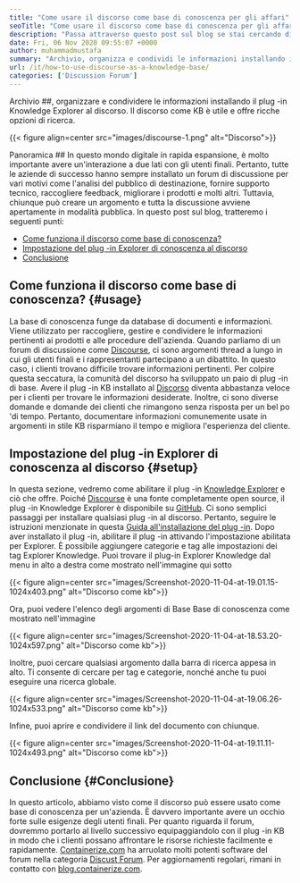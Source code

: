 ```yaml
---
title: "Come usare il discorso come base di conoscenza per gli affari" 
seoTitle: "Come usare il discorso come base di conoscenza per gli affari" 
description: "Passa attraverso questo post sul blog se stai cercando di utilizzare il discorso come base di conoscenza. Abilitalo oggi e condividi le versioni live dei documenti della tua azienda" 
date: Fri, 06 Nov 2020 09:55:07 +0000
author: muhammadmustafa
summary: "Archivio, organizza e condividi le informazioni installando il plug -in Knowledge Explorer al discorso. Il discorso come KB è utile e offre ricche opzioni di ricerca." 
url: /it/how-to-use-discourse-as-a-knowledge-base/
categories: ['Discussion Forum']
---
```


Archivio ##, organizzare e condividere le informazioni installando il plug -in Knowledge Explorer al discorso. Il discorso come KB è utile e offre ricche opzioni di ricerca.

{{< figure align=center src="images/discourse-1.png" alt="Discorso">}}


Panoramica ##
In questo mondo digitale in rapida espansione, è molto importante avere un'interazione a due lati con gli utenti finali. Pertanto, tutte le aziende di successo hanno sempre installato un forum di discussione per vari motivi come l'analisi del pubblico di destinazione, fornire supporto tecnico, raccogliere feedback, migliorare i prodotti e molti altri. Tuttavia, chiunque può creare un argomento e tutta la discussione avviene apertamente in modalità pubblica.
In questo post sul blog, tratteremo i seguenti punti:
  * [Come funziona il discorso come base di conoscenza?][1]
  * [Impostazione del plug -in Explorer di conoscenza al discorso][2]
  * [Conclusione][3]

## Come funziona il discorso come base di conoscenza? {#usage}

La base di conoscenza funge da database di documenti e informazioni. Viene utilizzato per raccogliere, gestire e condividere le informazioni pertinenti ai prodotti e alle procedure dell'azienda. Quando parliamo di un forum di discussione come [Discourse][4], ci sono argomenti thread a lungo in cui gli utenti finali e i rappresentanti partecipano a un dibattito. In questo caso, i clienti trovano difficile trovare informazioni pertinenti. Per colpire questa seccatura, la comunità del discorso ha sviluppato un paio di plug -in di base.
Avere il plug -in KB installato al [Discorso][4] diventa abbastanza veloce per i clienti per trovare le informazioni desiderate. Inoltre, ci sono diverse domande e domande dei clienti che rimangono senza risposta per un bel po 'di tempo. Pertanto, documentare informazioni comunemente usate in argomenti in stile KB risparmiano il tempo e migliora l'esperienza del cliente.

## Impostazione del plug -in Explorer di conoscenza al discorso {#setup}

In questa sezione, vedremo come abilitare il plug -in [Knowledge Explorer][5] e ciò che offre.
Poiché [Discourse][4] è una fonte completamente open source, il plug -in Knowledge Explorer è disponibile su [GitHub][5].
Ci sono semplici passaggi per installare qualsiasi plug -in al discorso. Pertanto, seguire le istruzioni menzionate in questa [Guida all'installazione del plug -in][6].
Dopo aver installato il plug -in, abilitare il plug -in attivando l'impostazione abilitata per Explorer. È possibile aggiungere categorie e tag alle impostazioni dei tag Explorer Knowledge.
Puoi trovare il plug-in Explorer Knowledge dal menu in alto a destra come mostrato nell'immagine qui sotto

{{< figure align=center src="images/Screenshot-2020-11-04-at-19.01.15-1024x403.png" alt="Discorso come kb">}}

Ora, puoi vedere l'elenco degli argomenti di Base Base di conoscenza come mostrato nell'immagine

{{< figure align=center src="images/Screenshot-2020-11-04-at-18.53.20-1024x597.png" alt="Discorso come kb">}}

Inoltre, puoi cercare qualsiasi argomento dalla barra di ricerca appesa in alto. Ti consente di cercare per tag e categorie, nonché anche tu puoi eseguire una ricerca globale.

{{< figure align=center src="images/Screenshot-2020-11-04-at-19.06.26-1024x533.png" alt="Discorso come kb">}}

Infine, puoi aprire e condividere il link del documento con chiunque.

{{< figure align=center src="images/Screenshot-2020-11-04-at-19.11.11-1024x493.png" alt="Discorso come kb">}}


## Conclusione  {#Conclusione}

In questo articolo, abbiamo visto come il discorso può essere usato come base di conoscenza per un'azienda. È davvero importante avere un occhio forte sulle esigenze degli utenti finali. Per quanto riguarda il forum, dovremmo portarlo al livello successivo equipaggiandolo con il plug -in KB in modo che i clienti possano affrontare le risorse richieste facilmente e rapidamente.
[Containerize.com][7] ha arruolato molti potenti software del forum nella categoria [Discust Forum][8]. Per aggiornamenti regolari, rimani in contatto con [blog.containerize.com][9].



[1]: #usage
[2]: #setup
[3]: #Conclusion
[4]: https://products.containerize.com/discussion-forum/discourse
[5]: https://github.com/discourse/discourse-knowledge-explorer
[6]: https://meta.discourse.org/t/install-a-plugin/19157
[7]: https://www.containerize.com/
[8]: https://products.containerize.com/discussion-forum
[9]: https://blog.containerize.com/
